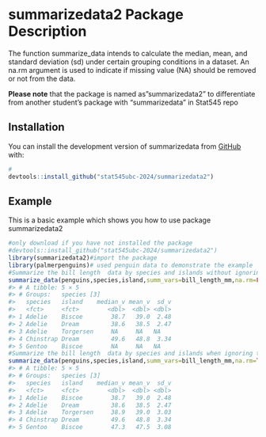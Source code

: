 
<!-- README.md is generated from README.Rmd. Please edit that file -->

# summarizedata2 Package Description

<!-- badges: start -->
<!-- badges: end -->

The function summarize_data intends to calculate the median, mean, and
standard deviation (sd) under certain grouping conditions in a dataset.
An na.rm argument is used to indicate if missing value (NA) should be
removed or not from the data.

**Please note** that the package is named as”summarizedata2” to
differentiate from another student’s package with “summarizedata” in
Stat545 repo

## Installation

You can install the development version of summarizedata from
[GitHub](https://github.com/) with:

``` r
# 
devtools::install_github("stat545ubc-2024/summarizedata2")
```

## Example

This is a basic example which shows you how to use package
summarizedata2

``` r
#only download if you have not installed the package
#devtools::install_github("stat545ubc-2024/summarizedata2")
library(summarizedata2)#import the package
library(palmerpenguins)# used penguin data to demonstrate the example 
#Summarize the bill length  data by species and islands without ignoring the missing value
summarize_data(penguins,species,island,summ_vars=bill_length_mm,na.rm=FALSE)
#> # A tibble: 5 × 5
#> # Groups:   species [3]
#>   species   island    median_v mean_v  sd_v
#>   <fct>     <fct>        <dbl>  <dbl> <dbl>
#> 1 Adelie    Biscoe        38.7   39.0  2.48
#> 2 Adelie    Dream         38.6   38.5  2.47
#> 3 Adelie    Torgersen     NA     NA   NA   
#> 4 Chinstrap Dream         49.6   48.8  3.34
#> 5 Gentoo    Biscoe        NA     NA   NA
#Summarize the bill length  data by species and islands when ignoring the missing value
summarize_data(penguins,species,island,summ_vars=bill_length_mm,na.rm=TRUE)
#> # A tibble: 5 × 5
#> # Groups:   species [3]
#>   species   island    median_v mean_v  sd_v
#>   <fct>     <fct>        <dbl>  <dbl> <dbl>
#> 1 Adelie    Biscoe        38.7   39.0  2.48
#> 2 Adelie    Dream         38.6   38.5  2.47
#> 3 Adelie    Torgersen     38.9   39.0  3.03
#> 4 Chinstrap Dream         49.6   48.8  3.34
#> 5 Gentoo    Biscoe        47.3   47.5  3.08
```
